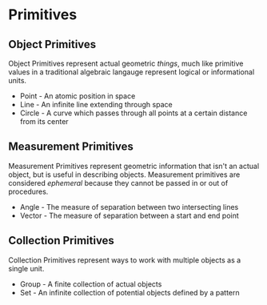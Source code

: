 # Primitives

## Object Primitives

Object Primitives represent actual geometric *things*, much like primitive values in a traditional algebraic langauge represent logical or informational units.

 * Point - An atomic position in space
 * Line - An infinite line extending through space
 * Circle - A curve which passes through all points at a certain distance from its center

## Measurement Primitives

Measurement Primitives represent geometric information that isn't an actual object, but is useful in describing objects. Measurement primitives are considered *ephemeral* because they cannot be passed in or out of procedures.

 * Angle - The measure of separation between two intersecting lines
 * Vector - The measure of separation between a start and end point

## Collection Primitives

Collection Primitives represent ways to work with multiple objects as a single unit.

 * Group - A finite collection of actual objects
 * Set - An infinite collection of potential objects defined by a pattern